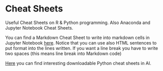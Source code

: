 # Cheat Sheets

Useful Cheat Sheets on R & Python programming. Also Anaconda and Jupyter Notebook Cheat Sheets.  
  
You can find a Markdown Cheat Sheet to write into markdown cells in Jupyter Notebook <a href="https://github.com/montse-llos/data-science/blob/master/cheat-sheets/markdown-cheat-sheet.png" target="_blank">here</a>. Notice that you can use also HTML sentences to put format into the lines written. If you want a line break you have to write two spaces (this means line break into Markdown code)

<a href="https://becominghuman.ai/cheat-sheets-for-ai-neural-networks-machine-learning-deep-learning-big-data-science-pdf-f22dc900d2d7" target="_blank">Here</a> you can find interesting downloadable Python cheat sheets in AI.  
